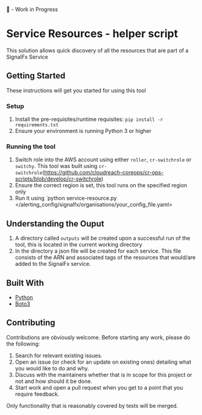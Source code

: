 :construction: - Work in Progress

# Service Resources - helper script

This solution allows quick discovery of all the resources that are part of a SignalFx Service 

## Getting Started

These instructions will get you started for using this tool

### Setup

1. Install the pre-requisites/runtime requisites: `pip install -r requirements.txt`
2. Ensure your environment is running Python 3 or higher

### Running the tool

1. Switch role into the AWS account using either `roller`, `cr-switchrole` or `switchy`. This tool was built using `cr-switchrole`(https://github.com/cloudreach-coreops/cr-ops-scripts/blob/develop/cr-switchrole)
2. Ensure the correct region is set, this tool runs on the specified region only
3. Run it using `python service-resource.py </alerting_config/signalfx/organisations/your_config_file.yaml>

## Understanding the Ouput

1. A directory called `outputs` will be created upon a successful run of the tool, this is located in the current working directory
2. In the directory a json file will be created for each service. This file consists of the ARN and associated tags of the resources that would/are added to the SignalFx service. 

## Built With
* [Python](https://docs.python.org/3/)
* [Boto3](https://aws.amazon.com/sdk-for-python/)

## Contributing

Contributions are obviously welcome. Before starting any work, please do the following:

1. Search for relevant existing issues.
2. Open an issue (or check for an update on existing ones) detailing what you would like to do and why.
3. Discuss with the maintainers whether that is in scope for this project or not and how should it be done.
4. Start work and open a pull request when you get to a point that you require feedback.

Only functionality that is reasonably covered by tests will be merged.
